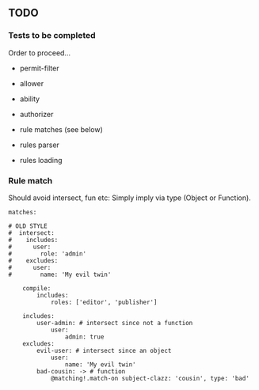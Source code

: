 ## TODO

### Tests to be completed

Order to proceed...

* permit-filter
* allower
* ability
* authorizer

* rule matches (see below)
* rules parser
* rules loading

### Rule match

Should avoid intersect, fun etc: Simply imply via type (Object or Function). 

```
matches:

# OLD STYLE
#  intersect:
#    includes:
#      user:
#        role: 'admin'
#    excludes:
#      user:
#        name: 'My evil twin'

    compile:
        includes:
            roles: ['editor', 'publisher']

    includes:
        user-admin: # intersect since not a function
            user:
                admin: true
    excludes:
        evil-user: # intersect since an object
            user:
                name: 'My evil twin'
        bad-cousin: -> # function
            @matching!.match-on subject-clazz: 'cousin', type: 'bad'
            
```            